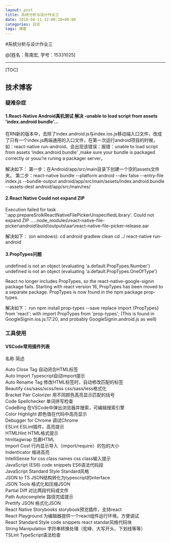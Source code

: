 ```yaml
---
layout: post
title: 系统分析与设计作业三
date: 2018-04-11 12:00:10+00:00
categories: 日志
tags: 博客
---
```

#系统分析与设计作业三

@[姓名：陈南宏, 学号：15331025]

-------------------

[TOC]

## 技术博客

### 疑难杂症

#### 1.React-Native Android真机测试 解决 -unable to load script from assets 'index.android bundle'...

在RN新的版本中，去除了index.android.js与index.ios.js移动端入口文件，改成了只有一个index.js两端通用的入口文件，在第一次运行android项目的时候，如：react-native run-android，会出现该错误：报错：unable to load script from assets ‘index.android bundle’ ,make sure your bundle is packaged correctly or youu’re runing a packager server，

 解决如下：
 第一步：在Android/app/src/main目录下创建一个空的assets文件夹。
 第二步：react-native bundle --platform android --dev false --entry-file index.js --bundle-output android/app/src/main/assets/index.android.bundle --assets-dest android/app/src/main/res/

#### 2.React Native Could not expand ZIP
Execution failed for task ':app:prepareSrolkReactNativeFilePickerUnspecifiedLibrary'.
Could not expand ZIP .....node_modules\react-native-file-picker\android\build\outputs\aar\react-native-file-picker-release.aar

解决如下：
(on windows):
cd android 
gradlew clean 
cd ../
react-native run-android

#### 3.PropTypes问题
undefined is not an object (evaluating 'a.default.PropTypes.Number')
undefined is not an object (evaluating 'a.default.PropTypes.OneOfType')

React no longer includes PropTypes, so the react-native-google-signin package fails.
Starting with react version 16, PropTypes has been moved to a separate package. PropTypes is now found in the npm package prop-types.

解决如下：
run npm install prop-types --save
replace
import {PropTypes} from 'react';
with
import PropTypes from 'prop-types';
(This is found in GoogleSignin.ios.js:17:20, and probably GoogleSignin.android.js as well)

### 工具使用

#### VSCode常用插件列表
名称 简述

Auto Close Tag	自动闭合HTML标签</br>
Auto Import	Typescript自动import提示</br>
Auto Rename Tag	修改HTML标签时，自动修改匹配的标签</br>
Beautify css/sass/scss/less	css/sass/less格式化</br>
Bracket Pair Colorizer	用不同颜色高亮显示匹配的括号</br>
Code Spellchecker	单词拼写检查</br>
CodeBing	在VSCode中弹出浏览器并搜索，可编辑搜索引擎</br>
Color Highlight	颜色值在代码中高亮显示</br>
Debugger for Chrome	调试Chrome</br>
ESLint	ESLint插件，高亮提示</br>
HTMLHint	HTML格式提示</br>
htmltagwrap	包裹HTML</br>
Import Cost	行内显示导入（import/require）的包的大小</br>
Indenticator	缩进高亮</br>
IntelliSense for css class names	css class输入提示</br>
JavaScript (ES6) code snippets	ES6语法代码段</br>
JavaScript Standard Style	Standard风格</br>
JSON to TS	JSON结构转化为typescript的interface</br>
JSON Tools	格式化和压缩JSON</br>
Partial Diff	对比两段代码或文件</br>
Path Autocomplete	路径完成提示</br>
Prettify JSON	格式化JSON</br>
React Native Storybooks	storybook预览插件，支持react</br>
React Playground	为编辑器提供一个react组件运行环境，方便调试</br>
React Standard Style code snippets	react standar风格代码块</br>
String Manipulation	字符串转换处理（驼峰、大写开头、下划线等等）</br>
TSLint	TypeScript语法检查</br>
